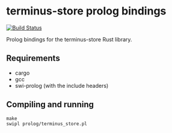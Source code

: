 # terminus-store prolog bindings

[![Build Status](https://travis-ci.com/terminusdb/terminus_store_prolog.svg?branch=master)](https://travis-ci.com/terminusdb/terminus_store_prolog)

Prolog bindings for the terminus-store Rust library.

## Requirements

* cargo
* gcc
* swi-prolog (with the include headers)

## Compiling and running

```
make
swipl prolog/terminus_store.pl
```
